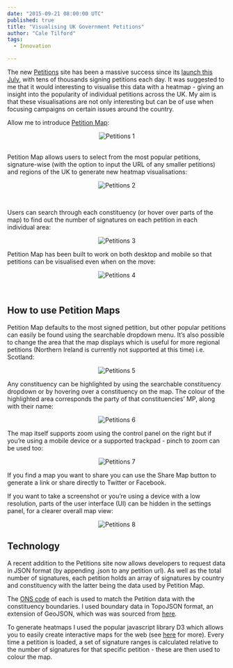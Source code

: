 ```yaml
---
date: "2015-09-21 08:00:00 UTC"
published: true
title: "Visualising UK Government Petitions"
author: "Cale Tilford"
tags:
  - Innovation

---
```


The new [Petitions](https://petition.parliament.uk) site has been a massive success since its [launch this July](/news/new-government-petitions-website-launched-developed-in-partnership-with-unboxed-consulting), with tens of thousands signing petitions each day. It was suggested to me that it would interesting to visualise this data with a heatmap - giving an insight into the popularity of individual petitions across the UK. My aim is that these visualisations are not only interesting but can be of use when focusing campaigns on certain issues around the country.<br/>

Allow me to introduce [Petition Map](http://petitionmap.unboxedconsulting.com/):<br/>

<p align="center"><img src="http://bit.ly/1KjPHeE" alt="Petitions 1"></p>
<br/>
Petition Map allows users to select from the most popular petitions, signature-wise (with the option to input the URL of any smaller petitions) and regions of the UK to generate new heatmap visualisations:<br/>

<p align="center"><img src="http://bit.ly/1ijKD2D" alt="Petitions 2"></p>
<br/>

Users can search through each constituency (or hover over parts of the map) to find out the number of signatures on each petition in each individual area:<br/>

<p align="center"><img src="http://bit.ly/1NG8O8T" alt="Petitions 3"></p>

Petition Map has been built to work on both desktop and mobile so that petitions can be visualised even when on the move:<br/>

<p align="center"><img src="http://bit.ly/1NG8VkQ" alt="Petitions 4"></p>
<br/>

<h2>How to use Petition Maps</h2>
Petition Map defaults to the most signed petition, but other popular petitions can easily be found using the searchable dropdown menu. It’s also possible to change the area that the map displays which is useful for more regional petitions (Northern Ireland is currently not supported at this time) i.e. Scotland:<br/>

<p align="center"><img src="http://bit.ly/1OhzCwf" alt="Petitions 5"></p>

Any constituency can be highlighted by using the searchable constituency dropdown or by hovering over a constituency on the map. The colour of the highlighted area
corresponds the party of that constituencies’ MP, along with their name:<br/>

<p align="center"><img src="http://bit.ly/1izOlWD" alt="Petitions 6"></p>

The map itself supports zoom using the control panel on the right but if you’re using a mobile device or a supported trackpad - pinch to zoom can be used too:<gr/>

<p align="center"><img src="http://bit.ly/1iScQOA" alt="Petitions 7"></p>

If you find a map you want to share you can use the Share Map button to generate a link or share directly to Twitter or Facebook.<br/>

If you want to take a screenshot or you’re using a device with a low resolution, parts of the user interface (UI) can be hidden in the settings panel, for a clearer overall map view:<br/>

<p align="center"><img src="http://bit.ly/1FPRdU9" alt="Petitions 8"></p>


<h2>Technology</h2>
A recent addition to the Petitions site now allows developers to request data in JSON format (by appending .json to any petition url). As well as the total number of signatures, each petition holds an array of signatures by country and constituency with the latter being the data used by Petition Map.<br/>

The [ONS code](https://en.wikipedia.org/wiki/ONS_coding_system) of each is used to match the Petition data with the constituency boundaries. I used boundary data in TopoJSON format, an extension of GeoJSON, which was was sourced from [here](https://github.com/martinjc/UK-GeoJson).<br/>

To generate heatmaps I used the popular javascript library D3 which allows you to easily create interactive maps for the web (see [here](http://bost.ocks.org/mike/map/) for more). Every time a petition is loaded, a set of signature ranges is calculated relative to the number of signatures for that specific petition - these are then used to colour the map.
